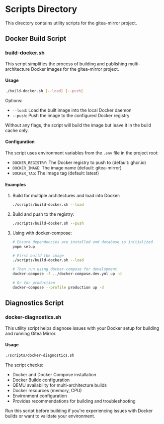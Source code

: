 # Scripts Directory

This directory contains utility scripts for the gitea-mirror project.

## Docker Build Script

### build-docker.sh

This script simplifies the process of building and publishing multi-architecture Docker images for the gitea-mirror project.

#### Usage

```bash
./build-docker.sh [--load] [--push]
```

Options:
- `--load`: Load the built image into the local Docker daemon
- `--push`: Push the image to the configured Docker registry

Without any flags, the script will build the image but leave it in the build cache only.

#### Configuration

The script uses environment variables from the `.env` file in the project root:

- `DOCKER_REGISTRY`: The Docker registry to push to (default: ghcr.io)
- `DOCKER_IMAGE`: The image name (default: gitea-mirror)
- `DOCKER_TAG`: The image tag (default: latest)

#### Examples

1. Build for multiple architectures and load into Docker:
   ```bash
   ./scripts/build-docker.sh --load
   ```

2. Build and push to the registry:
   ```bash
   ./scripts/build-docker.sh --push
   ```

3. Using with docker-compose:
   ```bash
   # Ensure dependencies are installed and database is initialized
   pnpm setup

   # First build the image
   ./scripts/build-docker.sh --load
   
   # Then run using docker-compose for development
   docker-compose -f ../docker-compose.dev.yml up -d

   # Or for production
   docker-compose --profile production up -d
   ```

## Diagnostics Script

### docker-diagnostics.sh

This utility script helps diagnose issues with your Docker setup for building and running Gitea Mirror.

#### Usage

```bash
./scripts/docker-diagnostics.sh
```

The script checks:
- Docker and Docker Compose installation
- Docker Buildx configuration
- QEMU availability for multi-architecture builds
- Docker resources (memory, CPU)
- Environment configuration
- Provides recommendations for building and troubleshooting

Run this script before building if you're experiencing issues with Docker builds or want to validate your environment.
